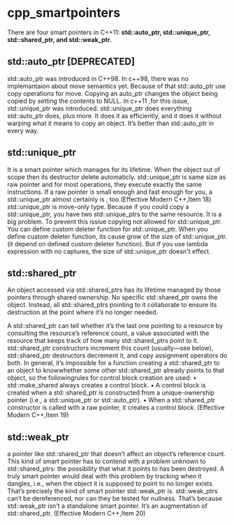 # cpp_smartpointers

There are four smart pointers in C++11: <b>std::auto_ptr, std::unique_ptr,
std::shared_ptr, and std::weak_ptr.</b>

<h2>std::auto_ptr<b> [DEPRECATED] </b></h2>

<p>std::auto_ptr was introduced in C++98. In c++98, there was no implemantaion about move semantics yet. Because of that std::auto_ptr use copy operations for move.  Copying an auto_ptr changes the object being copied by setting the contents to NULL.
In c++11 ,for this issue, std::unique_ptr was introduced. std::unique_ptr does everything std::auto_ptr does, plus more. It does it as efficiently, and it does it without warping what it means to copy an object. It’s better than std::auto_ptr in every way.</p>

<h2>std::unique_ptr</h2>
<p>It is a smart pointer which manages for its lifetime. When the object out of scope then its destructor delete automaticly. 
std::unique_ptr is same size as raw pointer and for most operations, they execute exactly the same instructions. If a raw pointer is small enough and fast enough for you, a std::unique_ptr almost certainly is , too.(Effective Modern C++,Item 18)
std::unique_ptr is move-only type. Because if you could copy a std::unique_ptr, you have two std::unique_ptrs to the same resource. İt is a big problem. To prevent this issiue copying not allowed for std::unique_ptr. 
You can define custom deleter function for std::unique_ptr. When you define custom deleter function, its cause grow of the size of std::unique_ptr.(it depend on defined custom deleter function). But if you use lambda expression with no captures, the size of std::unique_ptr doesn't effect.
</p>

<h2>std::shared_ptr</h2>
<p>An object accessed via std::shared_ptrs has its lifetime managed by those pointers through
shared ownership. No specific std::shared_ptr owns the object. Instead, all std::shared_ptrs pointing to it collaborate to ensure its destruction at the point where it’s no longer needed.

A std::shared_ptr can tell whether it’s the last one pointing to a resource by consulting the resource’s reference count, a value associated with the resource that keeps
track of how many std::shared_ptrs point to it. std::shared_ptr constructors
increment this count (usually—see below), std::shared_ptr destructors decrement
it, and copy assignment operators do both.
In general, it’s impossible for a function creating a std::shared_ptr to an object to knowwhether some other std::shared_ptr already points to that object, so the followingrules for control block creation are used:
• std::make_shared always creates a control block.
• A control block is created when a std::shared_ptr is constructed from a unique-ownership pointer (i.e., a std::unique_ptr or std::auto_ptr).
• When a std::shared_ptr constructor is called with a raw pointer, it creates a control block. 
(Effective Modern C++,Item 19)
</p>

<h2>std::weak_ptr</h2>
<p>a pointer like std::shared_ptr that doesn’t affect an object’s reference count. This kind of smart pointer has to contend
with a problem unknown to std::shared_ptrs: the possibility that what it points to has been destroyed. A truly smart pointer would deal with this problem by tracking when it dangles, i.e., when the object it is supposed to point to no longer exists. That’s precisely the kind of smart pointer std::weak_ptr is.
std::weak_ptrs can’t be dereferenced, nor can they be tested for nullness.
That’s because std::weak_ptr isn’t a standalone smart pointer. It’s an augmentation of std::shared_ptr.
(Effective Modern C++,Item 20)
</p>
